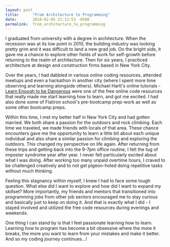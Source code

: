 ```yaml
---
layout: post
title:      "From Architecture to Programming"
date:       2018-02-05 21:12:53 -0500
permalink:  from_architecture_to_programming
---
```



I graduated from university with a degree in architecture. When the recession was at its low point in 2010, the building industry was looking pretty grim and it was difficult to land a new grad job. On the bright side, it gave me a chance to explore other fields of work for self-growth before returning to the realm of architecture. Then for six years, I practiced architecture at design and construction firms based in New York City. 

Over the years, I had dabbled in various online coding resources, attended meetups and even a hackathon in another city (where I spent more time observing and learning alongside others). Michael Hartl's online tutorials -  [Learn Enough to be Dangerous](https://www.learnenough.com/) were one of the free online code resources that really made me start learning how to learn, and got me excited. I had also done some of Flatiron school's pre-bootcamp prep-work as well as some other bootcamp preps. 

Within this time, I met my better half in New York City and had gotten married. We both share a passion for the outdoors and rock climbing.  Each time we traveled, we made friends with locals of that area. These chance encounters gave me the opportunity to learn a little bit about each unique individual and also share a similar passion for climbing and exploring the outdoors. This changed my perspective on life again. After returning from these trips and getting back into the 9-7pm office routine, I felt the tug of imposter syndrome year after year. I never felt particularly excited about what I was doing. After working too many unpaid overtime hours, I craved to be challenged creatively and to not get pigeon-holed doing repetitive tasks without much thinking. 

Feeling this stagnancy within myself, I knew I had to face some tough question. What else did I want to explore and how did I want to expand my skillset? More importantly, my friends and mentors that transitioned into programming jobs from other job sectors encouraged me to stay curious and basically just to keep on doing it. And that is exactly what I did - I stayed involved and utilized the free code resources during evenings and weekends.

One thing I can stand by is that I feel passionate learning how to learn. Learning how to program has become a bit  obsessive where the more it breaks, the more you want to learn from your mistakes and make it better. And so my coding journey continues...!

